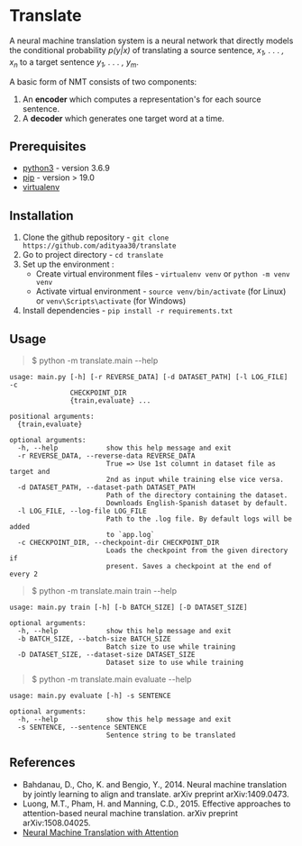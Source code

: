 # Translate

A neural machine translation system is a neural network that directly models the conditional probability *p(y|x)* of translating a source sentence, *x<sub>1</sub>, . . . , x<sub>n</sub>* to a target sentence *y<sub>1</sub>, . . . , y<sub>m</sub>*.

A basic form of NMT consists of two components:

1. An **encoder** which computes a representation's for each source sentence.
2. A **decoder** which generates one target word at a time.

## Prerequisites

- [python3](https://www.python.org/downloads/release/python-369/) - version 3.6.9
- [pip](https://pip.pypa.io/en/stable/installing/) - version > 19.0
- [virtualenv](https://virtualenv.pypa.io/en/stable/installation/)

## Installation

1. Clone the github repository - `git clone https://github.com/adityaa30/translate`
2. Go to project directory - `cd translate`
3. Set up the environment :
    - Create virtual environment files - `virtualenv venv` or `python -m venv venv`
    - Activate virtual environment - `source venv/bin/activate` (for Linux) or `venv\Scripts\activate` (for Windows)
4. Install dependencies - `pip install -r requirements.txt`

## Usage

> $ python -m translate.main --help
```
usage: main.py [-h] [-r REVERSE_DATA] [-d DATASET_PATH] [-l LOG_FILE] -c
               CHECKPOINT_DIR
               {train,evaluate} ...

positional arguments:
  {train,evaluate}

optional arguments:
  -h, --help            show this help message and exit
  -r REVERSE_DATA, --reverse-data REVERSE_DATA
                        True => Use 1st columnt in dataset file as target and
                        2nd as input while training else vice versa.
  -d DATASET_PATH, --dataset-path DATASET_PATH
                        Path of the directory containing the dataset.
                        Downloads English-Spanish dataset by default.
  -l LOG_FILE, --log-file LOG_FILE
                        Path to the .log file. By default logs will be added
                        to `app.log`
  -c CHECKPOINT_DIR, --checkpoint-dir CHECKPOINT_DIR
                        Loads the checkpoint from the given directory if
                        present. Saves a checkpoint at the end of every 2
```

> $ python -m translate.main train --help
```
usage: main.py train [-h] [-b BATCH_SIZE] [-D DATASET_SIZE]

optional arguments:
  -h, --help            show this help message and exit
  -b BATCH_SIZE, --batch-size BATCH_SIZE
                        Batch size to use while training
  -D DATASET_SIZE, --dataset-size DATASET_SIZE
                        Dataset size to use while training
```

> $ python -m translate.main evaluate --help
```
usage: main.py evaluate [-h] -s SENTENCE

optional arguments:
  -h, --help            show this help message and exit
  -s SENTENCE, --sentence SENTENCE
                        Sentence string to be translated
```

## References

- Bahdanau, D., Cho, K. and Bengio, Y., 2014. Neural machine translation by jointly learning to align and translate. arXiv preprint arXiv:1409.0473.
- Luong, M.T., Pham, H. and Manning, C.D., 2015. Effective approaches to attention-based neural machine translation. arXiv preprint arXiv:1508.04025.
- [Neural Machine Translation with Attention](https://www.tensorflow.org/beta/tutorials/text/nmt_with_attention)
